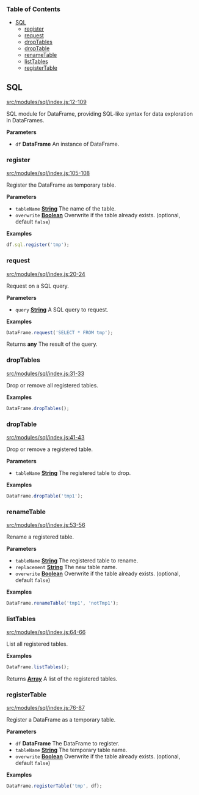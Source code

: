 <!-- Generated by documentation.js. Update this documentation by updating the source code. -->

### Table of Contents

-   [SQL][1]
    -   [register][2]
    -   [request][3]
    -   [dropTables][4]
    -   [dropTable][5]
    -   [renameTable][6]
    -   [listTables][7]
    -   [registerTable][8]

## SQL

[src/modules/sql/index.js:12-109][9]

SQL module for DataFrame, providing SQL-like syntax for data exploration in DataFrames.

**Parameters**

-   `df` **DataFrame** An instance of DataFrame.

### register

[src/modules/sql/index.js:105-108][10]

Register the DataFrame as temporary table.

**Parameters**

-   `tableName` **[String][11]** The name of the table.
-   `overwrite` **[Boolean][12]** Overwrite if the table already exists. (optional, default `false`)

**Examples**

```javascript
df.sql.register('tmp');
```

### request

[src/modules/sql/index.js:20-24][13]

Request on a SQL query.

**Parameters**

-   `query` **[String][11]** A SQL query to request.

**Examples**

```javascript
DataFrame.request('SELECT * FROM tmp');
```

Returns **any** The result of the query.

### dropTables

[src/modules/sql/index.js:31-33][14]

Drop or remove all registered tables.

**Examples**

```javascript
DataFrame.dropTables();
```

### dropTable

[src/modules/sql/index.js:41-43][15]

Drop or remove a registered table.

**Parameters**

-   `tableName` **[String][11]** The registered table to drop.

**Examples**

```javascript
DataFrame.dropTable('tmp1');
```

### renameTable

[src/modules/sql/index.js:53-56][16]

Rename a registered table.

**Parameters**

-   `tableName` **[String][11]** The registered table to rename.
-   `replacement` **[String][11]** The new table name.
-   `overwrite` **[Boolean][12]** Overwrite if the table already exists. (optional, default `false`)

**Examples**

```javascript
DataFrame.renameTable('tmp1', 'notTmp1');
```

### listTables

[src/modules/sql/index.js:64-66][17]

List all registered tables.

**Examples**

```javascript
DataFrame.listTables();
```

Returns **[Array][18]** A list of the registered tables.

### registerTable

[src/modules/sql/index.js:76-87][19]

Register a DataFrame as a temporary table.

**Parameters**

-   `df` **DataFrame** The DataFrame to register.
-   `tableName` **[String][11]** The temporary table name.
-   `overwrite` **[Boolean][12]** Overwrite if the table already exists. (optional, default `false`)

**Examples**

```javascript
DataFrame.registerTable('tmp', df);
```

[1]: #sql

[2]: #register

[3]: #request

[4]: #droptables

[5]: #droptable

[6]: #renametable

[7]: #listtables

[8]: #registertable

[9]: https://github.com/Gmousse/dataframe-js/blob/e69bbe4cc329b29b583858b47e8d87f8d390b0bc/src/modules/sql/index.js#L12-L109 "Source code on GitHub"

[10]: https://github.com/Gmousse/dataframe-js/blob/e69bbe4cc329b29b583858b47e8d87f8d390b0bc/src/modules/sql/index.js#L105-L108 "Source code on GitHub"

[11]: https://developer.mozilla.org/docs/Web/JavaScript/Reference/Global_Objects/String

[12]: https://developer.mozilla.org/docs/Web/JavaScript/Reference/Global_Objects/Boolean

[13]: https://github.com/Gmousse/dataframe-js/blob/e69bbe4cc329b29b583858b47e8d87f8d390b0bc/src/modules/sql/index.js#L20-L24 "Source code on GitHub"

[14]: https://github.com/Gmousse/dataframe-js/blob/e69bbe4cc329b29b583858b47e8d87f8d390b0bc/src/modules/sql/index.js#L31-L33 "Source code on GitHub"

[15]: https://github.com/Gmousse/dataframe-js/blob/e69bbe4cc329b29b583858b47e8d87f8d390b0bc/src/modules/sql/index.js#L41-L43 "Source code on GitHub"

[16]: https://github.com/Gmousse/dataframe-js/blob/e69bbe4cc329b29b583858b47e8d87f8d390b0bc/src/modules/sql/index.js#L53-L56 "Source code on GitHub"

[17]: https://github.com/Gmousse/dataframe-js/blob/e69bbe4cc329b29b583858b47e8d87f8d390b0bc/src/modules/sql/index.js#L64-L66 "Source code on GitHub"

[18]: https://developer.mozilla.org/docs/Web/JavaScript/Reference/Global_Objects/Array

[19]: https://github.com/Gmousse/dataframe-js/blob/e69bbe4cc329b29b583858b47e8d87f8d390b0bc/src/modules/sql/index.js#L76-L87 "Source code on GitHub"
